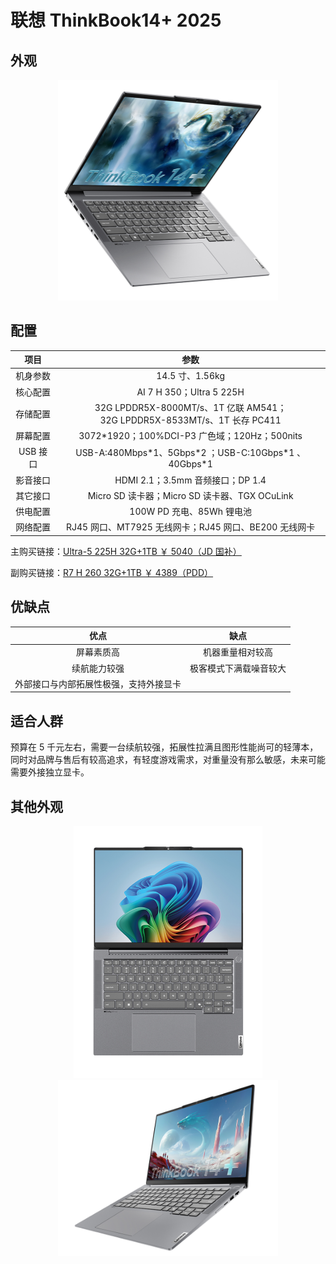 # 联想 ThinkBook14+ 2025

## 外观

<div style="margin: 0 auto; text-align: center; width: 70%"><img src="./assets/thinkbook14+ 2.png" /></div>

## 配置

|   项目   |                                     参数                                      |
| :------: | :---------------------------------------------------------------------------: |
| 机身参数 |                                14.5 寸、1.56kg                                |
| 核心配置 |                           AI 7 H 350；Ultra 5 225H                            |
| 存储配置 | 32G LPDDR5X-8000MT/s、1T 亿联 AM541；<br/>32G LPDDR5X-8533MT/s、1T 长存 PC411 |
| 屏幕配置 |                 3072\*1920；100%DCI-P3 广色域；120Hz；500nits                 |
| USB 接口 |           USB-A:480Mbps\*1、5Gbps\*2 ；USB-C:10Gbps\*1 、40Gbps\*1            |
| 影音接口 |                       HDMI 2.1；3.5mm 音频接口；DP 1.4                        |
| 其它接口 |                 Micro SD 读卡器；Micro SD 读卡器、TGX OCuLink                 |
| 供电配置 |                           100W PD 充电、85Wh 锂电池                           |
| 网络配置 |             RJ45 网口、MT7925 无线网卡；RJ45 网口、BE200 无线网卡             |

主购买链接：[Ultra-5 225H 32G+1TB ￥ 5040（JD 国补）](https://3.cn/2i8-mIur)

副购买链接：[R7 H 260 32G+1TB ￥ 4389（PDD）](https://mobile.yangkeduo.com/goods1.html?ps=MtMm6QvpMP)

## 优缺点[<Icon icon="clarity:info-line" />](/recommend/推荐#优缺点)

|                  优点                  |          缺点          |
| :------------------------------------: | :--------------------: |
|               屏幕素质高               |    机器重量相对较高    |
|              续航能力较强              | 极客模式下满载噪音较大 |
| 外部接口与内部拓展性极强，支持外接显卡 |                        |

<!-- ::: warning 品控注意
**但因为联想今年的产品品控问题，我们建议你机器到手之后，一定要做详细的检查，确保机器没有任何问题之后再进行激活。**
::: -->

## 适合人群

预算在 5 千元左右，需要一台续航较强，拓展性拉满且图形性能尚可的轻薄本，同时对品牌与售后有较高追求，有轻度游戏需求，对重量没有那么敏感，未来可能需要外接独立显卡。

## 其他外观

<div style="margin: 0 auto; text-align: center; width: 60%"><img src="./assets/thinkbook14+ 1.png" /></div>

<div style="margin: 0 auto; text-align: center; width: 70%"><img src="./assets/thinkbook14+ 3.png" /></div>
